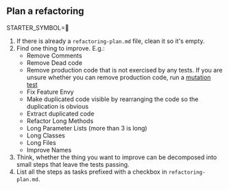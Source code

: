 ## Plan a refactoring

STARTER_SYMBOL=🧹

1. If there is already a `refactoring-plan.md` file, clean it so it's empty.
2. Find one thing to improve. E.g.:
    - Remove Comments
    - Remove Dead code
    - Remove production code that is not exercised by any tests. If you are unsure whether you can remove production code, run a [mutation test](./mutation-test.md)
    - Fix Feature Envy
    - Make duplicated code visible by rearranging the code so the duplication is obvious 
    - Extract duplicated code
    - Refactor Long Methods
    - Long Parameter Lists (more than 3 is long)
    - Long Classes
    - Long Files
    - Improve Names
3. Think, whether the thing you want to improve can be decomposed into small steps that leave the tests passing.
5. List all the steps as tasks prefixed with a checkbox in `refactoring-plan.md`.
